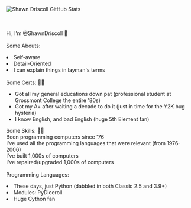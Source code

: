 
![Shawn Driscoll GitHub Stats](https://github-readme-stats.vercel.app/api?username=ShawnDriscoll&show_icons=true&title_color=fff&icon_color=79ff97&text_color=9f9f9f&bg_color=151515&theme=dark)

<br><br>
Hi, I’m @ShawnDriscoll 👋 <br><br>
Some Abouts:
<li>Self-aware</li>
<li>Detail-Oriented</li>
<li>I can explain things in layman's terms</li>
<br>
Some Certs: 👨‍🎓
<ul>
  <li>Got all my general educations down pat (professional student at Grossmont College the entire '80s)</li>
  <li>Got my A+ after waiting a decade to do it (just in time for the Y2K bug hysteria)</li>
  <li>I know English, and bad English (huge 5th Element fan)</li>
</ul>

Some Skills: 👨‍🔬 <br>
Been programming computers since '76<br>
I've used all the programming languages that were relevant (from 1976-2006)<br>
I've built 1,000s of computers<br>
I've repaired/upgraded 1,000s of computers<br>
<br>
Programming Languages:
<li>These days, just Python (dabbled in both Classic 2.5 and 3.9+)</li>
<li>Modules: PyDiceroll</li>
<li>Huge Cython fan</li>
